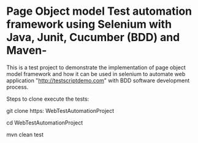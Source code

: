 # Page Object model Test automation framework using Selenium with Java, Junit, Cucumber (BDD) and Maven-
This is a test project to demonstrate the implementation of page object model framework and how it can be used in selenium to automate web application "http://testscriptdemo.com" with BDD software development process.

Steps to clone execute the tests:

git clone https: WebTestAutomationProject

cd WebTestAutomationProject

mvn clean test



